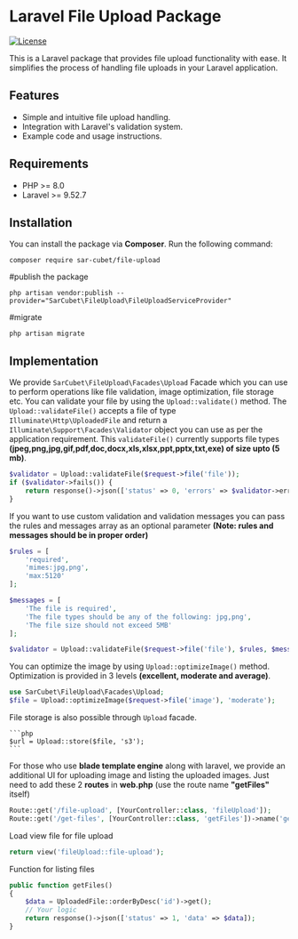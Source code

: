 # Laravel File Upload Package

[![License](https://img.shields.io/badge/License-MIT-blue.svg)](https://opensource.org/licenses/MIT)

This is a Laravel package that provides file upload functionality with ease. It simplifies the process of handling file uploads in your Laravel application.

## Features

- Simple and intuitive file upload handling.
- Integration with Laravel's validation system.
- Example code and usage instructions.

## Requirements

- PHP >= 8.0
- Laravel >= 9.52.7

## Installation

You can install the package via **Composer**. Run the following command:

    composer require sar-cubet/file-upload

#publish the package

    php artisan vendor:publish --provider="SarCubet\FileUpload\FileUploadServiceProvider"

#migrate

    php artisan migrate

## Implementation

We provide `SarCubet\FileUpload\Facades\Upload` Facade which you can use to perform operations like file validation, image optimization, file storage etc. 
You can validate your file by using the `Upload::validate()` method. The `Upload::validateFile()` accepts a file of type `Illuminate\Http\UploadedFile` and return a `Illuminate\Support\Facades\Validator` object you can use as per the application requirement. This `validateFile()` currently supports file types **(jpeg,png,jpg,gif,pdf,doc,docx,xls,xlsx,ppt,pptx,txt,exe) of size upto (5 mb)**.

```php
$validator = Upload::validateFile($request->file('file'));
if ($validator->fails()) {
    return response()->json(['status' => 0, 'errors' => $validator->errors()]);
}
```

If you want to use custom validation and validation messages you can pass the rules and messages array as an optional parameter **(Note: rules and messages should be in proper order)**

```php
$rules = [
    'required',
    'mimes:jpg,png',
    'max:5120'
];

$messages = [
    'The file is required',
    'The file types should be any of the following: jpg,png',
    'The file size should not exceed 5MB'
];

$validator = Upload::validateFile($request->file('file'), $rules, $messages);
```

You can optimize the image by using `Upload::optimizeImage()` method. Optimization is provided in 3 levels **(excellent, moderate and average)**. 

```php
use SarCubet\FileUpload\Facades\Upload;
$file = Upload::optimizeImage($request->file('image'), 'moderate'); 
```

File storage is also possible through `Upload` facade.

    ```php
    $url = Upload::store($file, 's3');
    ```

For those who use **blade template engine** along with laravel, we provide an additional UI for uploading image and listing the uploaded images. Just need to add these 2 **routes** in **web.php** (use the route name **"getFiles"** itself)

```php
Route::get('/file-upload', [YourController::class, 'fileUpload']);
Route::get('/get-files', [YourController::class, 'getFiles'])->name('getFiles');
```

Load view file for file upload

```php
return view('fileUpload::file-upload');
```

Function for listing files

```php
public function getFiles()
{
    $data = UploadedFile::orderByDesc('id')->get();
    // Your logic
    return response()->json(['status' => 1, 'data' => $data]);
}
```


